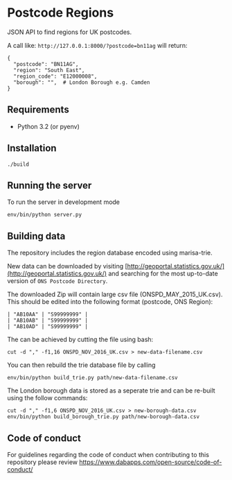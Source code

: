 # Postcode Regions
JSON API to find regions for UK postcodes.

A call like: `http://127.0.0.1:8000/?postcode=bn11ag` will return:

    {
      "postcode": "BN11AG",
      "region": "South East",
      "region_code": "E12000008",
      "borough": "",  # London Borough e.g. Camden
    }

## Requirements

- Python 3.2 (or pyenv)

## Installation

    ./build

## Running the server

To run the server in development mode

    env/bin/python server.py

## Building data

The repository includes the region database encoded using marisa-trie.

New data can be downloaded by visiting [http://geoportal.statistics.gov.uk/](http://geoportal.statistics.gov.uk/) and searching for the most up-to-date version of `ONS Postcode Directory`.

The downloaded Zip will contain large csv file (ONSPD_MAY_2015_UK.csv). This should be edited into the following format (postcode, ONS Region):

    | "AB10AA" | "S99999999" |
    | "AB10AB" | "S99999999" |
    | "AB10AD" | "S99999999" |

The can be achieved by cutting the file using bash:
    
    cut -d "," -f1,16 ONSPD_NOV_2016_UK.csv > new-data-filename.csv

You can then rebuild the trie database file by calling

    env/bin/python build_trie.py path/new-data-filename.csv

The London borough data is stored as a seperate trie and can be re-built using the follow commands:

    cut -d "," -f1,6 ONSPD_NOV_2016_UK.csv > new-borough-data.csv
    env/bin/python build_borough_trie.py path/new-borough-data.csv
   
## Code of conduct

For guidelines regarding the code of conduct when contributing to this repository please review https://www.dabapps.com/open-source/code-of-conduct/
